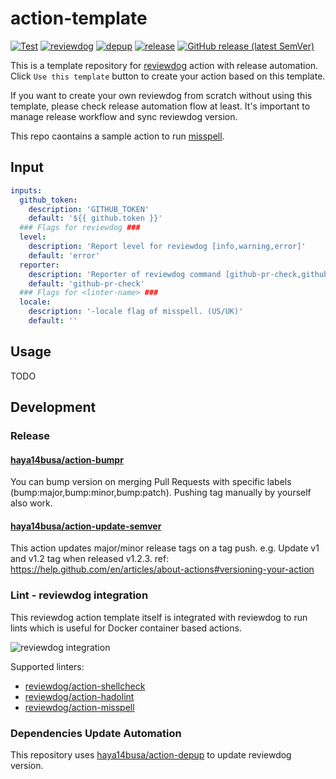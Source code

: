 # action-template

<!-- TODO: replace reviewdog/action-template with your repo name -->
[![Test](https://github.com/reviewdog/action-template/workflows/Test/badge.svg)](https://github.com/reviewdog/action-template/actions?query=workflow%3ATest)
[![reviewdog](https://github.com/reviewdog/action-template/workflows/reviewdog/badge.svg)](https://github.com/reviewdog/action-template/actions?query=workflow%3Areviewdog)
[![depup](https://github.com/reviewdog/action-template/workflows/depup/badge.svg)](https://github.com/reviewdog/action-template/actions?query=workflow%3Adepup)
[![release](https://github.com/reviewdog/action-template/workflows/release/badge.svg)](https://github.com/reviewdog/action-template/actions?query=workflow%3Arelease)
[![GitHub release (latest SemVer)](https://img.shields.io/github/v/release/reviewdog/action-template?logo=github&sort=semver)](https://github.com/reviewdog/action-template/releases)

This is a template repository for [reviewdog](https://github.com/reviewdog/reviewdog) action with release automation.
Click `Use this template` button to create your action based on this template.

If you want to create your own reviewdog from scratch without using this
template, please check release automation flow at least.
It's important to manage release workflow and sync reviewdog version.

This repo caontains a sample action to run [misspell](https://github.com/client9/misspell).

## Input

<!-- TODO: update -->
```yaml
inputs:
  github_token:
    description: 'GITHUB_TOKEN'
    default: '${{ github.token }}'
  ### Flags for reviewdog ###
  level:
    description: 'Report level for reviewdog [info,warning,error]'
    default: 'error'
  reporter:
    description: 'Reporter of reviewdog command [github-pr-check,github-pr-review].'
    default: 'github-pr-check'
  ### Flags for <linter-name> ###
  locale:
    description: '-locale flag of misspell. (US/UK)'
    default: ''
```

## Usage
<!-- TODO: update -->

TODO

## Development

### Release

#### [haya14busa/action-bumpr](https://github.com/haya14busa/action-bumpr)
You can bump version on merging Pull Requests with specific labels (bump:major,bump:minor,bump:patch).
Pushing tag manually by yourself also work.

#### [haya14busa/action-update-semver](https://github.com/haya14busa/action-update-semver)

This action updates major/minor release tags on a tag push. e.g. Update v1 and v1.2 tag when released v1.2.3.
ref: https://help.github.com/en/articles/about-actions#versioning-your-action

### Lint - reviewdog integration

This reviewdog action template itself is integrated with reviewdog to run lints
which is useful for Docker container based actions.

![reviewdog integration](https://user-images.githubusercontent.com/3797062/72735107-7fbb9600-3bde-11ea-8087-12af76e7ee6f.png)

Supported linters:

- [reviewdog/action-shellcheck](https://github.com/reviewdog/action-shellcheck)
- [reviewdog/action-hadolint](https://github.com/reviewdog/action-hadolint)
- [reviewdog/action-misspell](https://github.com/reviewdog/action-misspell)

### Dependencies Update Automation
This repository uses [haya14busa/action-depup](https://github.com/haya14busa/action-depup) to update
reviewdog version.
